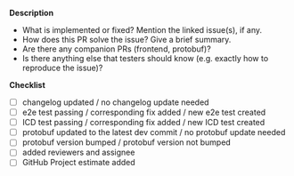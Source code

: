 **Description**

* What is implemented or fixed? Mention the linked issue(s), if any.
* How does this PR solve the issue? Give a brief summary.
* Are there any companion PRs (frontend, protobuf)?
* Is there anything else that testers should know (e.g. exactly how to reproduce the issue)?

**Checklist**

- [ ] changelog updated / no changelog update needed
- [ ] e2e test passing / corresponding fix added / new e2e test created
- [ ] ICD test passing / corresponding fix added / new ICD test created
- [ ] protobuf updated to the latest dev commit / no protobuf update needed
- [ ] protobuf version bumped / protobuf version not bumped
- [ ] added reviewers and assignee
- [ ] GitHub Project estimate added
